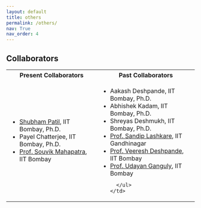 ```yaml
---
layout: default
title: others
permalink: /others/
nav: True
nav_order: 4
---
```


<!-- <h2><strong>Workshops</strong> and Teaching Responsibilities</h2> -->

<h2><strong>Collaborators</strong></h2>
<!-- #Collaborators -->  

<table>
  <tr>
    <th>Present Collaborators</th>
    <th>Past Collaborators</th>
  </tr>
  <tr>
    <td>
      <ul>
        <li><a href = "https://sites.google.com/view/shubhampatil2107/home/">Shubham Patil</a>, IIT Bombay, Ph.D.</li>
        <li>Payel Chatterjee, IIT Bombay, Ph.D.</li>
        <li><a href="https://www.ee.iitb.ac.in/wiki/faculty/souvik">Prof. Souvik Mahapatra</a>, IIT Bombay</li>
      </ul>
    </td>
    <td>
      <ul>
        <li>Aakash Deshpande, IIT Bombay, Ph.D.</li>
        <li>Abhishek Kadam, IIT Bombay, Ph.D.</li>
        <li>Shreyas Deshmukh, IIT Bombay, Ph.D.</li>
        <li><a href="https://iitgn.ac.in/faculty/ee/fac-sandip">Prof. Sandip Lashkare</a>, IIT Gandhinagar</li>
        <li><a href="https://www.ee.iitb.ac.in/web/people/veeresh-deshpande/">Prof. Veeresh Deshpande</a>, IIT Bombay</li>
        <li><a href="https://www.ee.iitb.ac.in/web/people/udayan-ganguly/">Prof. Udayan Ganguly</a>, IIT Bombay</li>

      </ul>
    </td>
  </tr>
</table>



